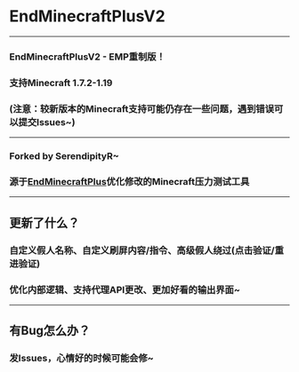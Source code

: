# EndMinecraftPlusV2
___
### EndMinecraftPlusV2 - EMP重制版！
### 支持Minecraft 1.7.2-1.19
### (注意：较新版本的Minecraft支持可能仍存在一些问题，遇到错误可以提交Issues~)
___
### Forked by SerendipityR~
### 源于<a href="https://github.com/ReActRailGun/EndMinecraftPlus">EndMinecraftPlus</a>优化修改的Minecraft压力测试工具
___
## 更新了什么？
### 自定义假人名称、自定义刷屏内容/指令、高级假人绕过(点击验证/重进验证)
### 优化内部逻辑、支持代理API更改、更加好看的输出界面~
___
## 有Bug怎么办？
### 发Issues，心情好的时候可能会修~
